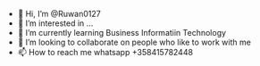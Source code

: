 - 👋 Hi, I’m @Ruwan0127
- 👀 I’m interested in ...
- 🌱 I’m currently learning Business Informatiin Technology
- 💞️ I’m looking to collaborate on people who like to work with me
- 📫 How to reach me whatsapp +358415782448

<!---
Ruwan0127/Ruwan0127 is a ✨ special ✨ repository because its `README.md` (this file) appears on your GitHub profile.
You can click the Preview link to take a look at your changes.
--->
